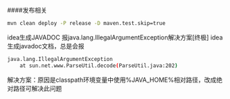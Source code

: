####发布相关

```bash
mvn clean deploy -P release -D maven.test.skip=true
```


idea生成JAVADOC 报java.lang.IllegalArgumentException解决方案[终极]
idea生成javadoc文档，总是会报  
```bash
java.lang.IllegalArgumentException 
    at sun.net.www.ParseUtil.decode(ParseUtil.java:202) 
```
解决方案：原因是classpath环境变量中使用%JAVA_HOME%相对路径，改成绝对路径可解决此问题 
